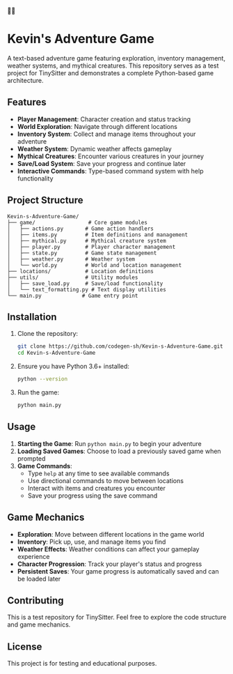🌈🌈
# Kevin's Adventure Game

A text-based adventure game featuring exploration, inventory management, weather systems, and mythical creatures. This repository serves as a test project for TinySitter and demonstrates a complete Python-based game architecture.

## Features

- **Player Management**: Character creation and status tracking
- **World Exploration**: Navigate through different locations
- **Inventory System**: Collect and manage items throughout your adventure
- **Weather System**: Dynamic weather affects gameplay
- **Mythical Creatures**: Encounter various creatures in your journey
- **Save/Load System**: Save your progress and continue later
- **Interactive Commands**: Type-based command system with help functionality

## Project Structure

```
Kevin-s-Adventure-Game/
├── game/                 # Core game modules
│   ├── actions.py       # Game action handlers
│   ├── items.py         # Item definitions and management
│   ├── mythical.py      # Mythical creature system
│   ├── player.py        # Player character management
│   ├── state.py         # Game state management
│   ├── weather.py       # Weather system
│   └── world.py         # World and location management
├── locations/           # Location definitions
├── utils/               # Utility modules
│   ├── save_load.py     # Save/load functionality
│   └── text_formatting.py # Text display utilities
└── main.py             # Game entry point
```

## Installation

1. Clone the repository:
   ```bash
   git clone https://github.com/codegen-sh/Kevin-s-Adventure-Game.git
   cd Kevin-s-Adventure-Game
   ```

2. Ensure you have Python 3.6+ installed:
   ```bash
   python --version
   ```

3. Run the game:
   ```bash
   python main.py
   ```

## Usage

1. **Starting the Game**: Run `python main.py` to begin your adventure
2. **Loading Saved Games**: Choose to load a previously saved game when prompted
3. **Game Commands**: 
   - Type `help` at any time to see available commands
   - Use directional commands to move between locations
   - Interact with items and creatures you encounter
   - Save your progress using the save command

## Game Mechanics

- **Exploration**: Move between different locations in the game world
- **Inventory**: Pick up, use, and manage items you find
- **Weather Effects**: Weather conditions can affect your gameplay experience
- **Character Progression**: Track your player's status and progress
- **Persistent Saves**: Your game progress is automatically saved and can be loaded later

## Contributing

This is a test repository for TinySitter. Feel free to explore the code structure and game mechanics.

## License

This project is for testing and educational purposes.
